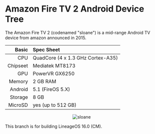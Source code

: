 # Amazon Fire TV 2 Android Device Tree

The Amazon Fire TV 2 (codenamed "sloane") is a mid-range Android TV device from amazon announced in 2015.

Basic   | Spec Sheet
-------:|:--------------------------------------------------
CPU     | QuadCore (4 x 1.3 GHz Cortex-A35)
Chipseet| Mediatek MT8173
GPU     | PowerVR GX6250
Memory  | 2 GB RAM
Android | 5.1 (FireOS 5.X)
Storage | 8 GB
MicroSD | yes (up to 512 GB)

<p align="center">
  <img src="https://i.imgur.com/FtBNvM0.jpg?1" alt="sloane"/>
</p>

This branch is for building LineageOS 16.0 (CM).
